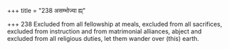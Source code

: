 +++
title = "238 असम्भोज्या ह्य्"

+++
238	Excluded from all fellowship at meals, excluded from all sacrifices, excluded from instruction and from matrimonial alliances, abject and excluded from all religious duties, let them wander over (this) earth.